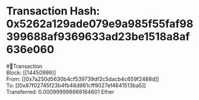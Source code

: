
Transaction Hash: 0x5262a129ade079e9a985f55faf98399688af9369633ad23be1518a8af636e060
====================================================================================
  
#💸Transaction  
Block: [[14450999]]  
From: [[0x7a250d5630b4cf539739df2c5dacb4c659f2488d]]  
To: [[0x87f02745f23b4fb48d961cff9027ef4641513ba5]]  
Transferred: 0.000999998668164601 Ether